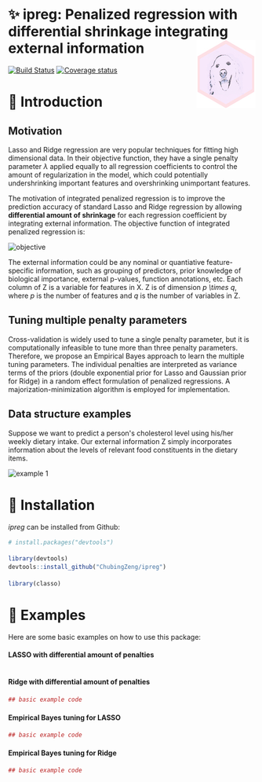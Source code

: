 <!-- README.md is generated from README.Rmd. Please edit that file -->

:sparkles: ipreg: Penalized regression with differential shrinkage integrating external information <img src="man/figures/logo.png" align="right" />
==================================================================================

[![Build Status](https://travis-ci.org/ChubingZeng/ipreg.svg?branch=master)](https://travis-ci.org/ChubingZeng/ipreg)
[![Coverage status](https://codecov.io/gh/ChubingZeng/ipreg/branch/master/graph/badge.svg)](https://codecov.io/gh/ChubingZeng/ipreg)



&#x1F4D7;  Introduction
=======================

Motivation
----------

Lasso and Ridge regression are very popular techniques for fitting high dimensional data. In their objective function, they have a single penalty parameter *λ* applied equally to all regression coefficients to control the amount of regularization in the model, which could potentially undershrinking important features and overshrinking unimportant features.

The motivation of integrated penalized regression is to improve the prediction accuracy of standard Lasso and Ridge regression by allowing **differential amount of shrinkage** for each regression coefficient by integrating external information. The objective function of integrated penalized regression is: 

![objective](https://user-images.githubusercontent.com/23446412/55191031-5537b280-515e-11e9-89dd-a991275a4a83.png)

The external information could be any nominal or quantiative feature-specific information, such as grouping of predictors, prior knowledge of biological importance, external p-values, function annotations, etc. Each column of Z is a variable for features in X. Z is of dimension *p \times q*, where *p* is the number of features and *q* is the number of variables in Z.

Tuning multiple penalty parameters
----------------------------------

Cross-validation is widely used to tune a single penalty parameter, but it is computationally infeasible to tune more than three penalty parameters. Therefore, we propose an Empirical Bayes approach to learn the multiple tuning parameters. The individual penalties are interpreted as variance terms of the priors (double exponential prior for Lasso and Gaussian prior for Ridge) in a random effect formulation of penalized regressions. A majorization-minimization algorithm is employed for implementation. 

Data structure examples
------------------------
Suppose we want to predict a person's cholesterol level using his/her weekly dietary intake. Our external information Z simply incorporates information about the levels of relevant food constituents in the dietary items.

![example 1](https://user-images.githubusercontent.com/23446412/56444955-da227180-62af-11e9-993d-70feb769e910.png)


&#x1F4D9;  Installation
=======================
*ipreg* can be installed from Github:

``` r
# install.packages("devtools")

library(devtools)
devtools::install_github("ChubingZeng/ipreg")

library(classo)
```

&#x1F4D8;  Examples
===================
Here are some basic examples on how to use this package:


#### LASSO with differential amount of penalties
``` r

```
#### Ridge with differential amount of penalties
``` r
## basic example code
```
#### Empirical Bayes tuning for LASSO
``` r
## basic example code
```
#### Empirical Bayes tuning for Ridge
``` r
## basic example code
```
